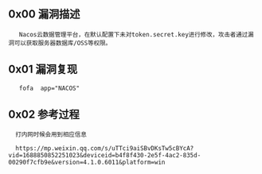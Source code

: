 ## 0x00 漏洞描述

       Nacos云数据管理平台，在默认配置下未对token.secret.key进行修改，攻击者通过漏洞可以获取服务器数据库/OSS等权限。
       
## 0x01 漏洞复现

       fofa  app="NACOS"

## 0x02 参考过程
      打内网时候会用到相应信息

      https://mp.weixin.qq.com/s/uTTci9aiSBvDKsTw5cBYcA?vid=1688850852251023&deviceid=b4f8f430-2e5f-4ac2-835d-00290f7cfb9e&version=4.1.0.6011&platform=win
  
